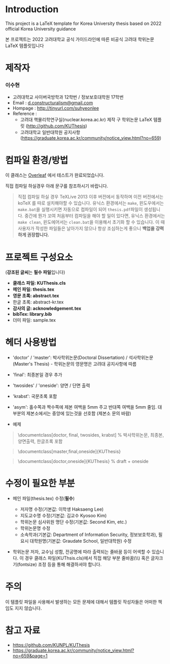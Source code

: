 Introduction
========
This project is a LaTeX template for Korea University thesis based on 2022 official Korea University guidance

본 프로젝트는 2022 고려대학교 공식 가이드라인에 따른 비공식 고려대 학위논문 LaTeX 템플릿입니다




제작자
========

### 이수현
* 고려대학교 사이버국방학과 12학번 / 정보보호대학원 17학번 
* Email : d.constructuralism@gmail.com
* Hompage : http://tinyurl.com/suhyeonlee
* Reference :
  * 고려대 핵물리학연구실(nuclear.korea.ac.kr) 제작 구 학위논문 LaTeX 템플릿 (http://github.com/KUThesis)
  * 고려대학교 일반대학원 공지사항 (https://graduate.korea.ac.kr/community/notice_view.html?no=659)



컴파일 환경/방법
===========

이 클래스는 [Overleaf](overleaf.com) 에서 테스트가 완료되었습니다.

직접 컴파일 하실경우 아래 문구를 참조하시기 바랍니다.
> 직접 컴파일 하실 경우 TeXLive 2013 이후 버전에서 동작하며 이전 버전에서는 koTeX 를 따로 설치해야할 수 있습니다. 
> 유닉스 환경에서는 `make`, 윈도우에서는 `make.bat`을 실행시키면 자동으로 컴파일이 되어 `thesis.pdf`파일이 생성됩니다. 중간에 뭔가 꼬여 처음부터 컴파일을 해야 할 일이 있다면, 유닉스 환경에서는 `make clean`, 윈도에어서는 `clean.bat`을 이용해서 초기화 할 수 있습니다. 이 때 사용자가 작성한 파일들은 날아가지 않으나 항상 조심하는게 좋으니 **백업을 강력하게 권장합니다.**




프로젝트 구성요소
=======================

(**강조된 글씨**는 **필수 파일**입니다)
* **클래스 파일: KUThesis.cls**
* **메인 파일: thesis.tex**
* **영문 초록: abstract.tex**
* 한글 초록: abstract-kr.tex
* **감사의 글: acknowledgement.tex**
* **bibTex: library.bib**
* 더미 파일: sample.tex


헤더 사용방법
====================

* 'doctor' / 'master': 박사학위논문(Doctoral Dissertation) / 석사학위논문(Master's Thesis) - 학위논문의 영문명은 고려대 공지사항에 따름
* 'final': 최종본일 경우 추가
* 'twosides' / 'oneside': 양면 / 단면 출력
* 'krabst': 국문초록 포함
* 'asym': 홀수쪽과 짝수쪽에 제본 여백을 5mm 주고 반대쪽 여백을 5mm 줄임. 대부분의 제본소에서는 중앙에 있는것을 선호함 (제본소 문의 바람)

* 예제
> \documentclass[doctor, final, twosides, krabst]     % 박사학위논문, 최종본, 양면출력, 한글초록 포함

> \documentclass[master,final,oneside]{KUThesis}

> \documentclass[doctor,oneside]{KUThesis}            % draft + oneside



수정이 필요한 부분
=====================

* 메인 파일(thesis.tex) 수정(**필수**)
  * 저자명 수정(기본값: 이학생 Haksaeng Lee)
  * 지도교수명 수정(기본값: 김교수 Kyosoo Kim)
  * 학위논문 심사위원 명단 수정(기본값: Second Kim, etc.)
  * 학위논문명 수정
  * 소속학과(기본값: Department of Information Security, 정보보호학과), 필요시 대학원명(기본값: Graudate School, 일반대학원) 수정

* 학위논문 저자, 교수님 성함, 전공명에 따라 출력되는 줄바꿈 등이 어색할 수 있습니다. 이 경우 클래스 파일(KUThsis.cls)에서 직접 해당 부분 줄바꿈(\\\\) 혹은 글자크기(fontsize) 조정 등을 통해 해결하셔야 합니다.



주의
====

이 템플릿 파일을 사용해서 발생하는 모든 문제에 대해서 템플릿 작성자들은 어떠한 책임도 지지 않습니다.

참고 자료
=========

* https://github.com/KUNPL/KUThesis
* https://graduate.korea.ac.kr/community/notice_view.html?no=659&page=1
